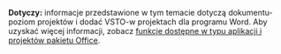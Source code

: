   **Dotyczy:** informacje przedstawione w tym temacie dotyczą dokumentu\-poziom projektów i dodać VSTO\-w projektach dla programu Word. Aby uzyskać więcej informacji, zobacz [funkcje dostępne w typu aplikacji i projektów pakietu Office](../../vsto/features-available-by-office-application-and-project-type.md).

  